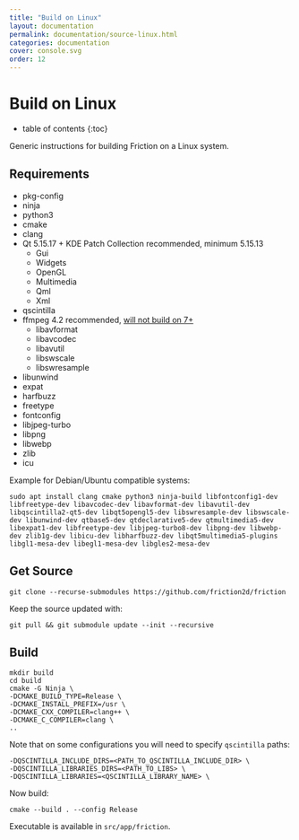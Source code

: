 ```yaml
---
title: "Build on Linux"
layout: documentation
permalink: documentation/source-linux.html
categories: documentation
cover: console.svg
order: 12
---
```


# Build on Linux

* table of contents
{:toc}

Generic instructions for building Friction on a Linux system.

## Requirements

* pkg-config
* ninja
* python3
* cmake
* clang
* Qt 5.15.17 + KDE Patch Collection recommended, minimum 5.15.13
    * Gui
    * Widgets
    * OpenGL
    * Multimedia
    * Qml
    * Xml
* qscintilla
* ffmpeg 4.2 recommended, [will not build on 7+](https://github.com/friction2d/friction/issues/135)
    * libavformat
    * libavcodec
    * libavutil
    * libswscale
    * libswresample
* libunwind
* expat
* harfbuzz
* freetype
* fontconfig
* libjpeg-turbo
* libpng
* libwebp
* zlib
* icu

Example for Debian/Ubuntu compatible systems:

```
sudo apt install clang cmake python3 ninja-build libfontconfig1-dev libfreetype-dev libavcodec-dev libavformat-dev libavutil-dev libqscintilla2-qt5-dev libqt5opengl5-dev libswresample-dev libswscale-dev libunwind-dev qtbase5-dev qtdeclarative5-dev qtmultimedia5-dev libexpat1-dev libfreetype-dev libjpeg-turbo8-dev libpng-dev libwebp-dev zlib1g-dev libicu-dev libharfbuzz-dev libqt5multimedia5-plugins libgl1-mesa-dev libegl1-mesa-dev libgles2-mesa-dev
```

## Get Source

```
git clone --recurse-submodules https://github.com/friction2d/friction
```

Keep the source updated with:

```
git pull && git submodule update --init --recursive
```

## Build

```shell
mkdir build
cd build
cmake -G Ninja \
-DCMAKE_BUILD_TYPE=Release \
-DCMAKE_INSTALL_PREFIX=/usr \
-DCMAKE_CXX_COMPILER=clang++ \
-DCMAKE_C_COMPILER=clang \
..
```

Note that on some configurations you will need to specify `qscintilla` paths:

```shell
-DQSCINTILLA_INCLUDE_DIRS=<PATH_TO_QSCINTILLA_INCLUDE_DIR> \
-DQSCINTILLA_LIBRARIES_DIRS=<PATH_TO_LIBS> \
-DQSCINTILLA_LIBRARIES=<QSCINTILLA_LIBRARY_NAME> \
```

Now build:

```
cmake --build . --config Release
```

Executable is available in `src/app/friction`.
